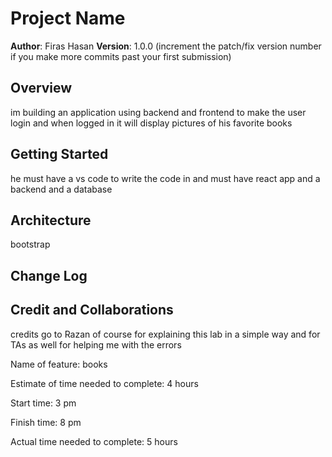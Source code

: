 # Project Name

**Author**: Firas Hasan
**Version**: 1.0.0 (increment the patch/fix version number if you make more commits past your first submission)

## Overview
im building an application using backend and frontend to make the user login  and when logged in it will display pictures of his favorite books

## Getting Started
<!-- What are the steps that a user must take in order to build this app on their own machine and get it running? -->
he must have a vs code to write the code in
and must have react app and a backend
and a database

## Architecture
<!-- Provide a detailed description of the application design. What technologies (languages, libraries, etc) you're using, and any other relevant design information. -->
bootstrap

## Change Log
<!-- Use this area to document the iterative changes made to your application as each feature is successfully implemented. Use time stamps. Here's an example:

01-01-2001 4:59pm - Application now has a fully-functional express server, with a GET route for the location resource. -->

## Credit and Collaborations
<!-- Give credit (and a link) to other people or resources that helped you build this application. -->
credits go to Razan of course for explaining this lab in a simple way
and for TAs as well for helping me with the errors

Name of feature: books

Estimate of time needed to complete: 4 hours

Start time: 3 pm

Finish time: 8 pm

Actual time needed to complete: 5 hours